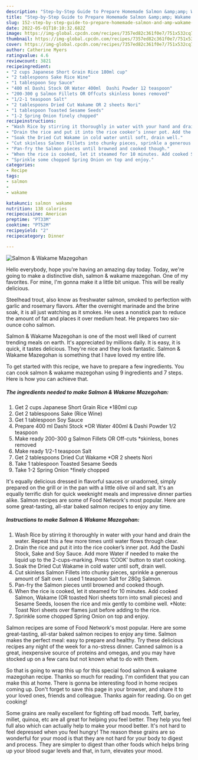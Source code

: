 ```yaml
---
description: "Step-by-Step Guide to Prepare Homemade Salmon &amp;amp; Wakame Mazegohan"
title: "Step-by-Step Guide to Prepare Homemade Salmon &amp;amp; Wakame Mazegohan"
slug: 152-step-by-step-guide-to-prepare-homemade-salmon-and-amp-wakame-mazegohan
date: 2022-05-01T10:10:32.682Z
image: https://img-global.cpcdn.com/recipes/7357ed82c361f0e7/751x532cq70/salmon-wakame-mazegohan-recipe-main-photo.jpg
thumbnail: https://img-global.cpcdn.com/recipes/7357ed82c361f0e7/751x532cq70/salmon-wakame-mazegohan-recipe-main-photo.jpg
cover: https://img-global.cpcdn.com/recipes/7357ed82c361f0e7/751x532cq70/salmon-wakame-mazegohan-recipe-main-photo.jpg
author: Catherine Myers
ratingvalue: 4.6
reviewcount: 3821
recipeingredient:
- "2 cups Japanese Short Grain Rice 180ml cup"
- "2 tablespoons Sake Rice Wine"
- "1 tablespoon Soy Sauce"
- "400 ml Dashi Stock OR Water 400ml  Dashi Powder 12 teaspoon"
- "200-300 g Salmon Fillets OR Offcuts skinless bones removed"
- "1/2-1 teaspoon Salt"
- "2 tablespoons Dried Cut Wakame OR 2 sheets Nori"
- "1 tablespoon Toasted Sesame Seeds"
- "1-2 Spring Onion finely chopped"
recipeinstructions:
- "Wash Rice by stirring it thoroughly in water with your hand and drain the water. Repeat this a few more times until water flows through clear."
- "Drain the rice and put it into the rice cooker’s inner pot. Add the Dashi Stock, Sake and Soy Sauce. Add more Water if needed to make the liquid up to the 2-cups-marking. Press ‘COOK’ button to start cooking."
- "Soak the Dried Cut Wakame in cold water until soft, drain well."
- "Cut skinless Salmon Fillets into chunky pieces, sprinkle a generous amount of Salt over. I used 1 teaspoon Salt for 280g Salmon."
- "Pan-fry the Salmon pieces until browned and cooked though."
- "When the rice is cooked, let it steamed for 10 minutes. Add cooked Salmon, Wakame (OR toasted Nori sheets torn into small pieces) and Sesame Seeds, loosen the rice and mix gently to combine well. *Note: Toast Nori sheets over flames just before adding to the rice."
- "Sprinkle some chopped Spring Onion on top and enjoy."
categories:
- Recipe
tags:
- salmon
- 
- wakame

katakunci: salmon  wakame 
nutrition: 138 calories
recipecuisine: American
preptime: "PT33M"
cooktime: "PT52M"
recipeyield: "2"
recipecategory: Dinner

---
```



![Salmon &amp; Wakame Mazegohan](https://img-global.cpcdn.com/recipes/7357ed82c361f0e7/751x532cq70/salmon-wakame-mazegohan-recipe-main-photo.jpg)

Hello everybody, hope you're having an amazing day today. Today, we're going to make a distinctive dish, salmon &amp; wakame mazegohan. One of my favorites. For mine, I'm gonna make it a little bit unique. This will be really delicious.

Steelhead trout, also know as freshwater salmon, smoked to perfection with garlic and rosemary flavors. After the overnight marinade and the brine soak, it is all just watching as it smokes. He uses a nonstick pan to reduce the amount of fat and places it over medium heat. He prepares two six-ounce coho salmon.

Salmon &amp; Wakame Mazegohan is one of the most well liked of current trending meals on earth. It's appreciated by millions daily. It is easy, it is quick, it tastes delicious. They're nice and they look fantastic. Salmon &amp; Wakame Mazegohan is something that I have loved my entire life.


To get started with this recipe, we have to prepare a few ingredients. You can cook salmon &amp; wakame mazegohan using 9 ingredients and 7 steps. Here is how you can achieve that.

<!--inarticleads1-->

##### The ingredients needed to make Salmon &amp; Wakame Mazegohan:

1. Get 2 cups Japanese Short Grain Rice *180ml cup
1. Get 2 tablespoons Sake (Rice Wine)
1. Get 1 tablespoon Soy Sauce
1. Prepare 400 ml Dashi Stock *OR Water 400ml &amp; Dashi Powder 1/2 teaspoon
1. Make ready 200-300 g Salmon Fillets OR Off-cuts *skinless, bones removed
1. Make ready 1/2-1 teaspoon Salt
1. Get 2 tablespoons Dried Cut Wakame *OR 2 sheets Nori
1. Take 1 tablespoon Toasted Sesame Seeds
1. Take 1-2 Spring Onion *finely chopped


It&#39;s equally delicious dressed in flavorful sauces or unadorned, simply prepared on the grill or in the pan with a little olive oil and salt. It&#39;s an equally terrific dish for quick weeknight meals and impressive dinner parties alike. Salmon recipes are some of Food Network&#39;s most popular. Here are some great-tasting, all-star baked salmon recipes to enjoy any time. 

<!--inarticleads2-->

##### Instructions to make Salmon &amp; Wakame Mazegohan:

1. Wash Rice by stirring it thoroughly in water with your hand and drain the water. Repeat this a few more times until water flows through clear.
1. Drain the rice and put it into the rice cooker’s inner pot. Add the Dashi Stock, Sake and Soy Sauce. Add more Water if needed to make the liquid up to the 2-cups-marking. Press ‘COOK’ button to start cooking.
1. Soak the Dried Cut Wakame in cold water until soft, drain well.
1. Cut skinless Salmon Fillets into chunky pieces, sprinkle a generous amount of Salt over. I used 1 teaspoon Salt for 280g Salmon.
1. Pan-fry the Salmon pieces until browned and cooked though.
1. When the rice is cooked, let it steamed for 10 minutes. Add cooked Salmon, Wakame (OR toasted Nori sheets torn into small pieces) and Sesame Seeds, loosen the rice and mix gently to combine well. *Note: Toast Nori sheets over flames just before adding to the rice.
1. Sprinkle some chopped Spring Onion on top and enjoy.


Salmon recipes are some of Food Network&#39;s most popular. Here are some great-tasting, all-star baked salmon recipes to enjoy any time. Salmon makes the perfect meal: easy to prepare and healthy. Try these delicious recipes any night of the week for a no-stress dinner. Canned salmon is a great, inexpensive source of proteins and omegas, and you may have stocked up on a few cans but not known what to do with them. 

So that is going to wrap this up for this special food salmon &amp; wakame mazegohan recipe. Thanks so much for reading. I'm confident that you can make this at home. There is gonna be interesting food in home recipes coming up. Don't forget to save this page in your browser, and share it to your loved ones, friends and colleague. Thanks again for reading. Go on get cooking!

Some grains are really excellent for fighting off bad moods. Teff, barley, millet, quinoa, etc are all great for helping you feel better. They help you feel full also which can actually help to make your mood better. It's not hard to feel depressed when you feel hungry! The reason these grains are so wonderful for your mood is that they are not hard for your body to digest and process. They are simpler to digest than other foods which helps bring up your blood sugar levels and that, in turn, elevates your mood.
